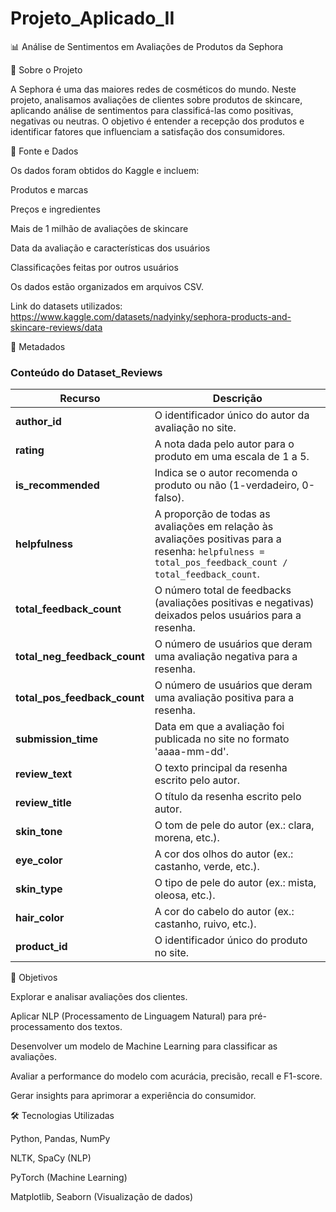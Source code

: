 # Projeto_Aplicado_II
📊 Análise de Sentimentos em Avaliações de Produtos da Sephora

📌 Sobre o Projeto

A Sephora é uma das maiores redes de cosméticos do mundo. Neste projeto, analisamos avaliações de clientes sobre produtos de skincare, aplicando análise de sentimentos para classificá-las como positivas, negativas ou neutras. O objetivo é entender a recepção dos produtos e identificar fatores que influenciam a satisfação dos consumidores.

📂 Fonte e Dados

Os dados foram obtidos do Kaggle e incluem:

Produtos e marcas

Preços e ingredientes

Mais de 1 milhão de avaliações de skincare

Data da avaliação e características dos usuários

Classificações feitas por outros usuários

Os dados estão organizados em arquivos CSV.

Link do datasets utilizados: https://www.kaggle.com/datasets/nadyinky/sephora-products-and-skincare-reviews/data

📂 Metadados

### Conteúdo do Dataset_Reviews

**Recurso** | **Descrição**  
--- | ---  
**author_id** | O identificador único do autor da avaliação no site.  
**rating** | A nota dada pelo autor para o produto em uma escala de 1 a 5.  
**is_recommended** | Indica se o autor recomenda o produto ou não (1-verdadeiro, 0-falso).  
**helpfulness** | A proporção de todas as avaliações em relação às avaliações positivas para a resenha: `helpfulness = total_pos_feedback_count / total_feedback_count`.  
**total_feedback_count** | O número total de feedbacks (avaliações positivas e negativas) deixados pelos usuários para a resenha.  
**total_neg_feedback_count** | O número de usuários que deram uma avaliação negativa para a resenha.  
**total_pos_feedback_count** | O número de usuários que deram uma avaliação positiva para a resenha.  
**submission_time** | Data em que a avaliação foi publicada no site no formato 'aaaa-mm-dd'.  
**review_text** | O texto principal da resenha escrito pelo autor.  
**review_title** | O título da resenha escrito pelo autor.  
**skin_tone** | O tom de pele do autor (ex.: clara, morena, etc.).  
**eye_color** | A cor dos olhos do autor (ex.: castanho, verde, etc.).  
**skin_type** | O tipo de pele do autor (ex.: mista, oleosa, etc.).  
**hair_color** | A cor do cabelo do autor (ex.: castanho, ruivo, etc.).  
**product_id** | O identificador único do produto no site.  

🎯 Objetivos

Explorar e analisar avaliações dos clientes.

Aplicar NLP (Processamento de Linguagem Natural) para pré-processamento dos textos.

Desenvolver um modelo de Machine Learning para classificar as avaliações.

Avaliar a performance do modelo com acurácia, precisão, recall e F1-score.

Gerar insights para aprimorar a experiência do consumidor.

🛠 Tecnologias Utilizadas

Python, Pandas, NumPy

NLTK, SpaCy (NLP)

PyTorch (Machine Learning)

Matplotlib, Seaborn (Visualização de dados)

